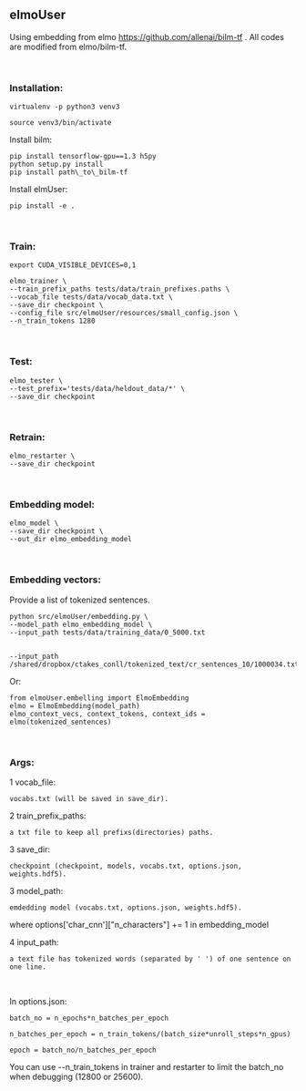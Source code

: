 ## elmoUser

Using embedding from elmo https://github.com/allenai/bilm-tf . All codes are modified from elmo/bilm-tf.

<br>

### Installation:

	virtualenv -p python3 venv3

	source venv3/bin/activate
	
Install bilm:

	pip install tensorflow-gpu==1.3 h5py
	python setup.py install	
	pip install path\_to\_bilm-tf

Install elmUser:

	pip install -e .

<br>

### Train:
	export CUDA_VISIBLE_DEVICES=0,1

	elmo_trainer \
	--train_prefix_paths tests/data/train_prefixes.paths \
	--vocab_file tests/data/vocab_data.txt \
	--save_dir checkpoint \
	--config_file src/elmoUser/resources/small_config.json \
	--n_train_tokens 1280

<br>

### Test:

	elmo_tester \
	--test_prefix='tests/data/heldout_data/*' \
	--save_dir checkpoint

<br>

### Retrain:

	elmo_restarter \
	--save_dir checkpoint

<br>

### Embedding model:

	elmo_model \
	--save_dir checkpoint \
	--out_dir elmo_embedding_model

<br>

### Embedding vectors:
Provide a list of tokenized sentences.

	python src/elmoUser/embedding.py \
	--model_path elmo_embedding_model \
	--input_path tests/data/training_data/0_5000.txt
	
	
	--input_path /shared/dropbox/ctakes_conll/tokenized_text/cr_sentences_10/1000034.txt	
	
Or:

	from elmoUser.embelling import ElmoEmbedding
	elmo = ElmoEmbedding(model_path)
	elmo_context_vecs, context_tokens, context_ids = elmo(tokenized_sentences)
	
<br>

### Args:

1 vocab_file: 

	vocabs.txt (will be saved in save_dir).

2 train_prefix_paths: 

	a txt file to keep all prefixs(directories) paths.

3 save_dir:

	checkpoint (checkpoint, models, vocabs.txt, options.json, weights.hdf5).
	
3 model_path:

	emdedding model (vocabs.txt, options.json, weights.hdf5).

where options\['char_cnn']\["n_characters"] += 1 in embedding_model

4 input_path:

	a text file has tokenized words (separated by ' ') of one sentence on one line.
	
<br>
    
In options.json:

	batch_no = n_epochs*n_batches_per_epoch 

	n_batches_per_epoch = n_train_tokens/(batch_size*unroll_steps*n_gpus)

	epoch = batch_no/n_batches_per_epoch
	
You can use --n_train_tokens in trainer and restarter to limit the batch_no when debugging (12800 or 25600).








